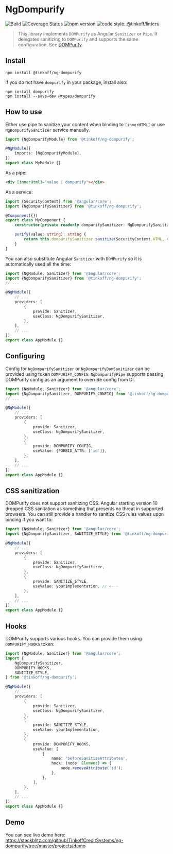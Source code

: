 # NgDompurify

[![Build](https://img.shields.io/travis/TinkoffCreditSystems/ng-dompurify/master?style=flat-square)](https://travis-ci.org/TinkoffCreditSystems/ng-dompurify)
[![Coverage Status](https://img.shields.io/coveralls/github/TinkoffCreditSystems/ng-dompurify?branch=master&style=flat-square)](https://coveralls.io/github/TinkoffCreditSystems/ng-dompurify?branch=master)
[![npm version](https://img.shields.io/npm/v/@tinkoff/ng-dompurify.svg?style=flat-square)](https://npmjs.com/package/@tinkoff/ng-dompurify)
[![code style: @tinkoff/linters](https://img.shields.io/badge/code%20style-%40tinkoff%2Flinters-blue?style=flat-square)](https://github.com/TinkoffCreditSystems/linters)

> This library implements `DOMPurify` as Angular `Sanitizer` or `Pipe`. It delegates sanitizing to `DOMPurify` and
> supports the same configuration. See [DOMPurify](https://github.com/cure53/DOMPurify).

## Install

```
npm install @tinkoff/ng-dompurify
```

If you do not have `dompurify` in your package, install also:

```
npm install dompurify
npm install --save-dev @types/dompurify
```

## How to use

Either use pipe to sanitize your content when binding to `[innerHTML]`
or use `NgDompurifySanitizer` service manually.

```typescript
import {NgDompurifyModule} from '@tinkoff/ng-dompurify';

@NgModule({
    imports: [NgDompurifyModule],
})
export class MyModule {}
```

As a pipe:

```html
<div [innerHtml]="value | dompurify"></div>
```

As a service:

```typescript
import {SecurityContext} from '@angular/core';
import {NgDompurifySanitizer} from '@tinkoff/ng-dompurify';

@Component({})
export class MyComponent {
    constructor(private readonly dompurifySanitizer: NgDompurifySanitizer) {}

    purify(value: string): string {
        return this.dompurifySanitizer.sanitize(SecurityContext.HTML, value);
    }
}
```

You can also substitute Angular `Sanitizer` with `DOMPurify` so it is
automatically used all the time:

```typescript
import {NgModule, Sanitizer} from '@angular/core';
import {NgDompurifySanitizer} from '@tinkoff/ng-dompurify';
// ...

@NgModule({
    // ...
    providers: [
        {
            provide: Sanitizer,
            useClass: NgDompurifySanitizer,
        },
    ],
    // ...
})
export class AppModule {}
```

## Configuring

Config for `NgDompurifySanitizer` or `NgDompurifyDomSanitizer` can be
provided using token `DOMPURIFY_CONFIG`. `NgDompurifyPipe` supports
passing DOMPurify config as an argument to override config from DI.

```typescript
import {NgModule, Sanitizer} from '@angular/core';
import {NgDompurifySanitizer, DOMPURIFY_CONFIG} from '@tinkoff/ng-dompurify';
// ...

@NgModule({
    // ...
    providers: [
        {
            provide: Sanitizer,
            useClass: NgDompurifySanitizer,
        },
        {
            provide: DOMPURIFY_CONFIG,
            useValue: {FORBID_ATTR: ['id']},
        },
    ],
    // ...
})
export class AppModule {}
```

## CSS sanitization

DOMPurify does not support sanitizing CSS. Angular starting version 10
dropped CSS sanitation as something that presents no threat in supported
browsers. You can still provide a handler to sanitize CSS rules values
upon binding if you want to:

```typescript
import {NgModule, Sanitizer} from '@angular/core';
import {NgDompurifySanitizer, SANITIZE_STYLE} from '@tinkoff/ng-dompurify';

@NgModule({
    // ...
    providers: [
        {
            provide: Sanitizer,
            useClass: NgDompurifySanitizer,
        },
        {
            provide: SANITIZE_STYLE,
            useValue: yourImplementation, // <---
        },
    ],
    // ...
})
export class AppModule {}
```

## Hooks

DOMPurify supports various hooks. You can provide them using `DOMPURIFY_HOOKS` token:

```typescript
import {NgModule, Sanitizer} from '@angular/core';
import {
    NgDompurifySanitizer,
    DOMPURIFY_HOOKS,
    SANITIZE_STYLE,
} from '@tinkoff/ng-dompurify';

@NgModule({
    // ...
    providers: [
        {
            provide: Sanitizer,
            useClass: NgDompurifySanitizer,
        },
        {
            provide: SANITIZE_STYLE,
            useValue: yourImplementation,
        },
        {
            provide: DOMPURIFY_HOOKS,
            useValue: [
                {
                    name: 'beforeSanitizeAttributes',
                    hook: (node: Element) => {
                        node.removeAttribute('id');
                    },
                },
            ],
        },
    ],
    // ...
})
export class AppModule {}
```

## Demo

You can see live demo here:
https://stackblitz.com/github/TinkoffCreditSystems/ng-dompurify/tree/master/projects/demo
